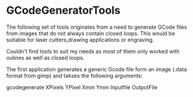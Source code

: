 # GCodeGeneratorTools

The following set of tools originates from a need to generate GCode files from images that do not always contain closed loops.
This would be suitable for laser cutters,drawing applications or engraving.

Couldn't find tools to suit my needs as most of them only worked with oulines as well as closed loops.

The first application generates a generic Gcode file form an image (.data format from gimp) and takses the following arguments:

gcodegenerate XPixels YPixel Xmm Ymm Inputfile OutpotFile
